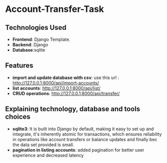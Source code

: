 # Account-Transfer-Task


## Technologies Used

- **Frontend**: Django Template.
- **Backend**: Django
- **Database**:sqlite

  
## **Features**

- **import and update database with csv**: use this url : http://127.0.0.1:8000/api/import-accounts/
- **list accounts**: http://127.0.0.1:8000/api/list/
- **CRUD operations**: http://127.0.0.1:8000/api/transfer/
  
## Explaining technology, database and tools choices

- **sqlite3**: It is built into Django by default, making it easy to set up and integrate, it's inherently atomic for transactions, which ensures reliability in operations like account transfers or balance updates and finally bec the data set provided is small. 
- **pagination in listing accounts**: added pagination for better user experience and decreased latency
  
  




